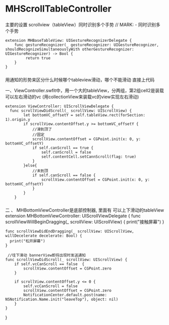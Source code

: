 # MHScrollTableController

###
 主要的设置 scrollview（tableView）同时识别多个手势
// MARK: -  同时识别多个手势
    
    extension MHBaseTableView: UIGestureRecognizerDelegate {
        func gestureRecognizer(_ gestureRecognizer: UIGestureRecognizer, shouldRecognizeSimultaneouslyWith otherGestureRecognizer: UIGestureRecognizer) -> Bool {
             return true
        }
    }


###
用通知的形势来区分什么时候哪个tableview滑动，哪个不能滑动
直接上代码

 一、ViewController.swfit中，用一个大的tableView，分两组，第2组cell2是装载可以左右滑动的vc (用collectionView来装载vc的view实现左右滑动)
    
    extension ViewController: UIScrollViewDelegate {
      func scrollViewDidScroll(_ scrollView: UIScrollView) {
            let bottomVC_offsetY = self.tableView.rect(forSection: 1).origin.y
            if scrollView.contentOffset.y >= bottomVC_offsetY {
                //滑到顶了
                //固定
                scrollView.contentOffset = CGPoint.init(x: 0, y: bottomVC_offsetY)
                if self.canScroll == true {
                    self.canScroll = false
                    self.contentCell.setCannScroll(flag: true)
                }
            }else{
                //未到顶
                if self.canScroll == false {
                    scrollView.contentOffset = CGPoint.init(x: 0, y: bottomVC_offsetY)
                }
            }
        }

###
 二 、 MHBottomViewController是底部控制器, 里面有 可以上下滑动的tableView
extension MHBottomViewController: UIScrollViewDelegate {
    func scrollViewWillBeginDragging(_ scrollView: UIScrollView) {
        print("接触屏幕")
    }
    
    func scrollViewDidEndDragging(_ scrollView: UIScrollView, willDecelerate decelerate: Bool) {
      print("松开屏幕")
    }
    
     //往下滑动 bannerView即将出现时发送通知 
    func scrollViewDidScroll(_ scrollView: UIScrollView) {
        if self.vcCanScroll == false  {
            scrollView.contentOffset = CGPoint.zero
        }
        
        if scrollView.contentOffset.y <= 0 {
            self.vcCanScroll = false
            scrollView.contentOffset = CGPoint.zero
            NotificationCenter.default.post(name: NSNotification.Name.init("leaveTop"), object: nil)
        }
    }
}



